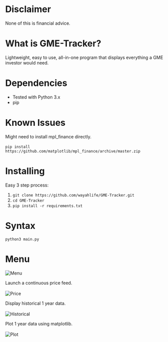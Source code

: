 # Disclaimer 
None of this is financial advice. <br>

# What is GME-Tracker?
Lightweight, easy to use, all-in-one program that displays everything a GME investor would need. <br>

# Dependencies 
* Tested with Python 3.x <br>
* pip

# Known Issues
Might need to install mpl_finance directly. <br> \
```pip install https://github.com/matplotlib/mpl_finance/archive/master.zip```

# Installing
Easy 3 step process: <br>
1. ```git clone https://github.com/wayahlife/GME-Tracker.git```
2. ```cd GME-Tracker```
3. ```pip install -r requirements.txt```

# Syntax
```python3 main.py```

# Menu
![Menu](https://user-images.githubusercontent.com/101604552/206302984-51ef48cc-bb81-417a-8a04-9ba19da14168.png) <br>

Launch a continuous price feed. <br> \
![Price](https://user-images.githubusercontent.com/101604552/206303716-359411e4-3b01-4165-a7a3-b1ff8995c699.png) <br>

Display historical 1 year data. <br> \
![Historical](https://user-images.githubusercontent.com/101604552/206303262-f55b6cce-84c2-4f63-a3ea-5308fc62ceaf.png) <br>

Plot 1 year data using matplotlib. <br> \
![Plot](https://user-images.githubusercontent.com/101604552/206303597-f1e95ab5-f542-4282-9e17-722715f97f07.png) <br>

